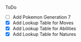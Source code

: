 ToDo

- [ ] Add Pokemon Generation 7
- [X] Add Lookup Table for Moves
- [X] Add Lookup Table for Abilities
- [X] Add Lookup Table for Natures